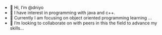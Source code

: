 - 👋 Hi, I’m @dniyo
- 👀 I have interest in programming with java and c++.
- 🌱 Currently I am focusing on object oriented programming learning ...
- 💞️ I’m looking to collaborate on with peers in this the field to advance my skills...

